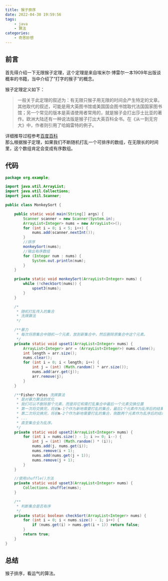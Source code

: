 ```yaml
---
title: 猴子排序
date: 2022-04-30 19:59:56
tags:
    - java
    - 算法
categories: 
    - 奇思妙想
---
```

## 前言
首先得介绍一下无限猴子定理，这个定理是来自埃米尔·博雷尔一本1909年出版谈概率的书籍，当中介绍了“打字的猴子”的概念。

猴子定理定义如下：
>一般关于此定理的叙述为：有无限只猴子用无限的时间会产生特定的文章。  
其他取代的叙述，可能是用大英图书馆或美国国会图书馆取代法国国家图书馆；另一个常见的版本是英语使用者常用的，就是猴子会打出莎士比亚的著作。欧洲大陆还有一种说法版是猴子打出大英百科全书。在《从一到无穷大》中，作者则引用了哈姆雷特的例子。

详细推导过程参考[百度百科](https://baike.baidu.com/item/%E6%97%A0%E9%99%90%E7%8C%B4%E5%AD%90%E5%AE%9A%E7%90%86/2221476)  
那么根据猴子定理，如果我们不断随机打乱一个可排序的数组，在无限长的时间里，这个数组肯定会变成有序数组。

## 代码

~~~java
package org.example;

import java.util.ArrayList;
import java.util.Collections;
import java.util.Scanner;

public class MonkeySort {

    public static void main(String[] args) {
        Scanner scanner = new Scanner(System.in);
        ArrayList<Integer> nums = new ArrayList<>();
        for (int i = 0; i < 5; i++) {
            nums.add(scanner.nextInt());
        }
        //排序
        monkeySort(nums);
        //输出有序数组
        for (Integer num : nums) {
            System.out.println(num);
        }
    }

    private static void monkeySort(ArrayList<Integer> nums) {
        while (!checkSort(nums)) {
            upset3(nums);
        }
    }

    /*
     * 随机打乱传入的集合
     * 洗牌算法
     */

    /**暴力
     * 每次将原集合中随机一个元素，放到新集合中，然后删除原集合中这个元素。
     */
    private static void upset1(ArrayList<Integer> nums) {
        ArrayList<Integer> arr = (ArrayList<Integer>) nums.clone();
        int length = arr.size();
        nums.clear();
        for (int i = 0; i < length; i++) {
            int j = (int) (Math.random() * arr.size());
            nums.add(arr.get(j));
            arr.remove(j);
        }
    }

    /**Fisher-Yates 洗牌算法
     * 是对暴力算法的优化
     * 我们可以不删除那个元素，而是将它和需打乱集合中最后一个元素交换位置
     * 第一次将交换完，将前n-1个作为新地需要打乱的集合，最后1个元素作为乱序后的结果
     * 第二次将交换完，将前n-2个作为新地需要打乱的集合，倒数两个元素作为乱序后的结果
     * ...
     * 直至集合全为乱序。
     */
    private static void upset2(ArrayList<Integer> nums) {
        for (int i = nums.size() - 1; i >= 0; i--) {
            int j = (int) (Math.random() * (i));
            nums.add(j, nums.get(i));
            nums.remove(i + 1);
            nums.add(nums.get(j + 1));
            nums.remove(j + 1);
        }
    }

    //使用shuffle()方法
    private static void upset3(ArrayList<Integer> nums) {
        Collections.shuffle(nums);
    }

    /**
     * 判断集合是否有序
     */
    private static boolean checkSort(ArrayList<Integer> nums) {
        for (int i = 0; i < nums.size() - 1; i++) {
            if (nums.get(i) > nums.get(i + 1)) return false;
        }
        return true;
    }
}
~~~
## 总结

猴子排序，看运气的算法。